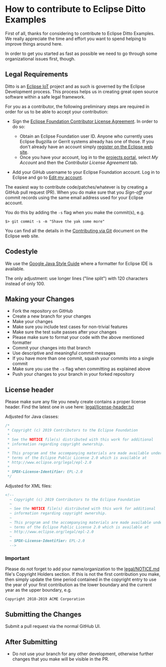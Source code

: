 # How to contribute to Eclipse Ditto Examples
 
First of all, thanks for considering to contribute to Eclipse Ditto Examples. We really appreciate the time and effort you want to
spend helping to improve things around here.

In order to get you started as fast as possible we need to go through some organizational issues first, though.

## Legal Requirements

Ditto is an [Eclipse IoT](https://iot.eclipse.org) project and as such is governed by the Eclipse Development process.
This process helps us in creating great open source software within a safe legal framework.

For you as a contributor, the following preliminary steps are required in order for us to be able to accept your contribution:

* Sign the [Eclipse Foundation Contributor License Agreement](http://www.eclipse.org/legal/CLA.php).
In order to do so:
  * Obtain an Eclipse Foundation user ID. Anyone who currently uses Eclipse Bugzilla or Gerrit systems already has one of those.
If you don't already have an account simply [register on the Eclipse web site](https://dev.eclipse.org/site_login/createaccount.php).
  * Once you have your account, log in to the [projects portal](https://projects.eclipse.org/), select *My Account* and then the *Contributor License Agreement* tab.

* Add your GiHub username to your Eclipse Foundation account. Log in to Eclipse and go to [Edit my account](https://dev.eclipse.org/site_login/myaccount.php).

The easiest way to contribute code/patches/whatever is by creating a GitHub pull request (PR). When you do make sure that you *Sign-off* your commit records using the same email address used for your Eclipse account.

You do this by adding the `-s` flag when you make the commit(s), e.g.

    $> git commit -s -m "Shave the yak some more"

You can find all the details in the [Contributing via Git](http://wiki.eclipse.org/Development_Resources/Contributing_via_Git) document on the Eclipse web site.

## Codestyle

We use the [Google Java Style Guide](https://github.com/google/styleguide) where a formatter for Eclipse IDE is available. 

The only adjustment: use longer lines ("line split") with 120 characters instead of only 100.

## Making your Changes

* Fork the repository on GitHub
* Create a new branch for your changes
* Make your changes
* Make sure you include test cases for non-trivial features
* Make sure the test suite passes after your changes
* Please make sure to format your code with the above mentioned formatter
* Commit your changes into that branch
* Use descriptive and meaningful commit messages
* If you have more than one commit, squash your commits into a single commit 
* Make sure you use the `-s` flag when committing as explained above
* Push your changes to your branch in your forked repository

## License header

Please make sure any file you newly create contains a proper license header. Find the latest one in use here:
[legal/license-header.txt](legal/license-header.txt)

Adjusted for Java classes:
```java
/*
 * Copyright (c) 2019 Contributors to the Eclipse Foundation
 *
 * See the NOTICE file(s) distributed with this work for additional
 * information regarding copyright ownership.
 *
 * This program and the accompanying materials are made available under the
 * terms of the Eclipse Public License 2.0 which is available at
 * http://www.eclipse.org/legal/epl-2.0
 *
 * SPDX-License-Identifier: EPL-2.0
 */
```

Adjusted for XML files:
```xml
<!--
  ~ Copyright (c) 2019 Contributors to the Eclipse Foundation
  ~
  ~ See the NOTICE file(s) distributed with this work for additional
  ~ information regarding copyright ownership.
  ~
  ~ This program and the accompanying materials are made available under the
  ~ terms of the Eclipse Public License 2.0 which is available at
  ~ http://www.eclipse.org/legal/epl-2.0
  ~
  ~ SPDX-License-Identifier: EPL-2.0
  -->
```

### Important
    
Please do not forget to add your name/organization to the [legal/NOTICE.md](legal/NOTICE.md) file's Copyright Holders 
section. If this is not the first contribution you make, then simply update the time period contained in the copyright
entry to use the year of your first contribution as the lower boundary and the current year as the upper boundary, e.g.

    Copyright 2018-2019 ACME Corporation

## Submitting the Changes

Submit a pull request via the normal GitHub UI.

## After Submitting

* Do not use your branch for any other development, otherwise further changes that you make will be visible in the PR.
